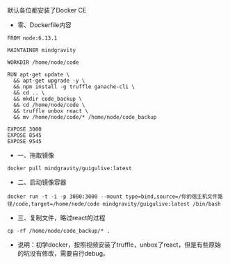 默认各位都安装了Docker CE
- 零、Dockerfile内容
```
FROM node:6.13.1

MAINTAINER mindgravity

WORKDIR /home/node/code

RUN apt-get update \
  && apt-get upgrade -y \
  && npm install -g truffle ganache-cli \
  && cd .. \
  && mkdir code_backup \
  && cd /home/node/code \
  && truffle unbox react \
  && mv /home/node/code/* /home/node/code_backup

EXPOSE 3000
EXPOSE 8545
EXPOSE 9545
```
- 一、拖取镜像
```
docker pull mindgravity/guigulive:latest
```
- 二、启动镜像容器
```
docker run -t -i -p 3000:3000 --mount type=bind,source=/你的宿主机文件路径/code,target=/home/node/code mindgravity/guigulive:latest /bin/bash
```
- 三、复制文件，略过react的过程
```
cp -rf /home/node/code_backup/* .
```
- 说明：初学docker，按照视频安装了truffle，unbox了react，但是有些原始的坑没有修改，需要自行debug。
